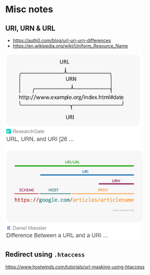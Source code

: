 # Misc notes

## URI, URN & URL

- https://auth0.com/blog/url-uri-urn-differences
- https://en.wikipedia.org/wiki/Uniform_Resource_Name

![](/Illustrations/Server/URI.PNG)

## Redirect using `.htaccess`

https://www.hostwinds.com/tutorials/url-masking-using-htaccess
